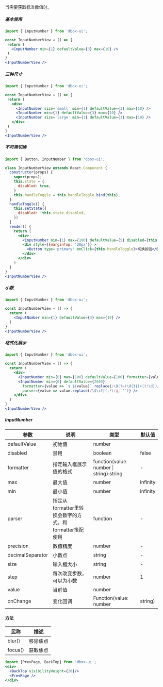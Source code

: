  当需要获取标准数值时。

 ##### **基本使用**
 ```jsx
import { InputNumber } from 'dbox-ui';

const InputNumberView = () => {
  return (
    <InputNumber min={1} defaultValue={3} max={10} />
  )
}
<InputNumberView />
 ```

 ##### **三种尺寸**
 ```jsx
import { InputNumber } from 'dbox-ui';

const InputNumberView = () => {
  return (
    <div>
      <InputNumber size='small' min={1} defaultValue={3} max={10} />
      <InputNumber min={1} defaultValue={3} max={10} />
      <InputNumber size='large' min={1} defaultValue={3} max={10} />
    </div>
  )
}
<InputNumberView />
 ```

 ##### **不可用切换**
```jsx
import { Button, InputNumber } from 'dbox-ui';

class InputNumberView extends React.Component {
  constructor(props) {
    super(props);
    this.state = {
      disabled: true,
    }
    this.handleToggle = this.handleToggle.bind(this);
  }
  handleToggle() {
    this.setState({
      disabled: !this.state.disabled,
    })
  }
  render() {
    return (
      <div>
        <InputNumber min={1} max={100} defaultValue={5} disabled={this.state.disabled} />
        <div style={{marginTop: '20px'}} >
          <Button type='primary' onClick={this.handleToggle}>切换按钮</Button>
        </div>
      </div>
    )
  }
}
<InputNumberView />
```

##### **小数**
```jsx
import { InputNumber } from 'dbox-ui';

const InputNumberView = () => {
  return (
    <InputNumber min={1} defaultValue={3} max={10} />
  )
}
<InputNumberView />
```

##### **格式化展示**
```jsx
import { InputNumber } from 'dbox-ui';

const InputNumberView = () => {
  return (
    <div>
      <InputNumber min={0} max={100} defaultValue={100} formatter={value => `${value}%`} parser={value => value.replace('%', '')} />
      <InputNumber min={0} defaultValue={2600}
        formatter={value => `$ ${value}`.replace(/\B(?=(\d{3})+(?!\d))/g, ',')}
        parser={value => value.replace(/\$\s?|(,*)/g, '')} />
    </div>
  )
}
<InputNumberView />

```

##### **InputNumber**

| 参数 | 说明 | 类型 | 默认值 |
| --- | --- | --- | --- |
| defaultValue |  初始值 | number |  |
| disabled | 禁用 | boolean | false |
| formatter | 指定输入框展示值的格式 | function(value: number \| string):string | - |
| max | 最大值 | number | infinity |
| min | 最小值 | number | infinity|
| parser | 指定从formatter里转换会数字的方式，和formatter搭配使用 | function | - |
| precision  | 数值精度 | number  | - |
| decimalSeparator | 小数点 | string | - |
| size | 输入框大小 | string | - |
| step | 每次改变步数，可以为小数 | number | 1 |
| value | 当前值 | number |  |
| onChange | 变化回调 | Function(value: number | string)|  |

#### **方法**

| 民称 | 描述 |
| --- | --- |
| blur() | 移除焦点 |
| focus()| 获取焦点 |

<style>.idoll-input-number{margin-right:10px}</style>


```jsx noeditor
import {PrevPage, BackTop} from 'dbox-ui';
<div>
  <BackTop visibilityHeight={20}/>
  <PrevPage />
</div>
```
